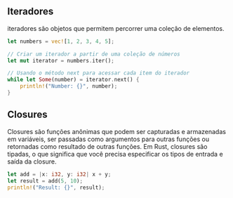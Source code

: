 ## Iteradores
iteradores são objetos que permitem percorrer uma coleção de elementos.
```rust
let numbers = vec![1, 2, 3, 4, 5];

// Criar um iterador a partir de uma coleção de números
let mut iterator = numbers.iter();

// Usando o método next para acessar cada item do iterador
while let Some(number) = iterator.next() {
    println!("Number: {}", number);
}
```

## Closures
Closures são funções anônimas que podem ser capturadas e armazenadas em variáveis, ser passadas como argumentos para outras funções ou retornadas como resultado de outras funções. Em Rust, closures são tipadas, o que significa que você precisa especificar os tipos de entrada e saída da closure.
```rust
let add = |x: i32, y: i32| x + y;
let result = add(5, 10);
println!("Result: {}", result);
```
